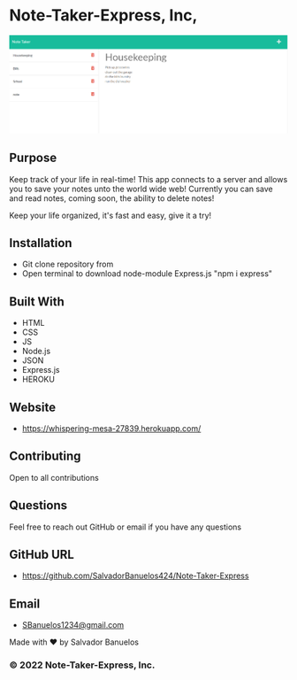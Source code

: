# Note-Taker-Express, Inc,

![A note app that saves to local server](./public/assets/images/1.png)

## Purpose
Keep track of your life in real-time!  This app connects to a server and allows you to save your notes unto the world wide web!  Currently you can save and read notes, coming soon, the ability to delete notes!

Keep your life organized, it's fast and easy, give it a try!

## Installation
* Git clone repository from 
* Open terminal to download node-module Express.js "npm i express"

## Built With
* HTML 
* CSS
* JS
* Node.js
* JSON
* Express.js
* HEROKU

## Website
* https://whispering-mesa-27839.herokuapp.com/

## Contributing
Open to all contributions

## Questions
Feel free to reach out GitHub or email if you have any questions

## GitHub URL
* https://github.com/SalvadorBanuelos424/Note-Taker-Express

## Email
* SBanuelos1234@gmail.com

Made with ❤️ by Salvador Banuelos
### © 2022 Note-Taker-Express, Inc.
